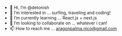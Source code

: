 - 👋 Hi, I’m @detonish
- 👀 I’m interested in ... surfing, traveling and coding!
- 🌱 I’m currently learning ... React.js + next.js
- 💞️ I’m looking to collaborate on ... whatever i can!
- 📫 How to reach me ... aragonpalma.nico@gmail.com

<!---
detonish/detonish is a ✨ special ✨ repository because its `README.md` (this file) appears on your GitHub profile.
You can click the Preview link to take a look at your changes.
--->
